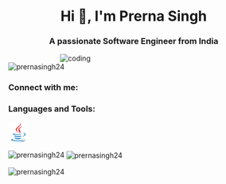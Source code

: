 <h1 align="center">Hi 👋, I'm Prerna Singh</h1>
<h3 align="center">A passionate Software Engineer from India</h3>

<img align="right" alt="coding" width="400" src="https://user-images.githubusercontent.com/59734313/157189039-c09b3e38-9f42-42c0-ab54-14f1574190a7.gif">

<p align="left"> <img src="https://komarev.com/ghpvc/?username=prernasingh24&label=Profile%20views&color=0e75b6&style=flat" alt="prernasingh24" /> </p>

<h3 align="left">Connect with me:</h3>
<p align="left">
</p>

<h3 align="left">Languages and Tools:</h3>
<p align="left"> <a href="https://www.java.com" target="_blank" rel="noreferrer"> <img src="https://raw.githubusercontent.com/devicons/devicon/master/icons/java/java-original.svg" alt="java" width="40" height="40"/> </a> </p>

<p><img align="left" src="https://github-readme-stats.vercel.app/api/top-langs?username=prernasingh24&show_icons=true&locale=en&layout=compact" alt="prernasingh24" /></p>

<p>&nbsp;<img align="center" src="https://github-readme-stats.vercel.app/api?username=prernasingh24&show_icons=true&locale=en" alt="prernasingh24" /></p>

<p><img align="center" src="https://github-readme-streak-stats.herokuapp.com/?user=prernasingh24&" alt="prernasingh24" /></p>
